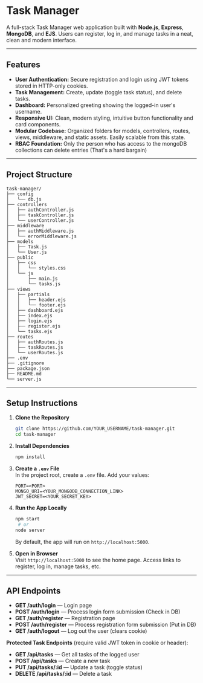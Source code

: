 # Task Manager

A full-stack Task Manager web application built with **Node.js**, **Express**, **MongoDB**, and **EJS**. Users can register, log in, and manage tasks in a neat, clean and modern interface.

---

## Features

- **User Authentication:** Secure registration and login using JWT tokens stored in HTTP-only cookies.
- **Task Management:** Create, update (toggle task status), and delete tasks.
- **Dashboard:** Personalized greeting showing the logged-in user's username.
- **Responsive UI:** Clean, modern styling, intuitive button functionality and card components.
- **Modular Codebase:** Organized folders for models, controllers, routes, views, middleware, and static assets. Easily scalable from this state.
- **RBAC Foundation:** Only the person who has access to the mongoDB collections can delete entries (That's a hard bargain)

---

## Project Structure

```
task-manager/
├── config
│   └── db.js
├── controllers
│   ├── authController.js
│   ├── taskController.js
│   └── userController.js
├── middleware
│   ├── authMiddleware.js
│   └── errorMiddleware.js
├── models
│   ├── Task.js
│   └── User.js
├── public
│   ├── css
│   │   └── styles.css
│   └── js
│       ├── main.js
│       └── tasks.js
├── views
│   ├── partials
│   │   ├── header.ejs
│   │   └── footer.ejs
│   ├── dashboard.ejs
│   ├── index.ejs
│   ├── login.ejs
│   ├── register.ejs
│   └── tasks.ejs
├── routes
│   ├── authRoutes.js
│   ├── taskRoutes.js
│   └── userRoutes.js
├── .env
├── .gitignore
├── package.json
├── README.md
└── server.js
```

---

## Setup Instructions

1. **Clone the Repository**  
   ```bash
   git clone https://github.com/YOUR_USERNAME/task-manager.git
   cd task-manager
   ```

2. **Install Dependencies**  
   ```bash
   npm install
   ```

3. **Create a `.env` File**  
   In the project root, create a `.env` file. Add your values:
   ```env
   PORT=<PORT>
   MONGO_URI=<YOUR_MONGODB_CONNECTION_LINK>
   JWT_SECRET=<YOUR_SECRET_KEY>
   ```

4. **Run the App Locally**  
   ```bash
   npm start
    # or
   node server
   ```
   By default, the app will run on `http://localhost:5000`.

5. **Open in Browser**  
   Visit `http://localhost:5000` to see the home page. Access links to register, log in, manage tasks, etc.

---

## API Endpoints

- **GET /auth/login** — Login page  
- **POST /auth/login** — Process login form submission (Check in DB)
- **GET /auth/register** — Registration page  
- **POST /auth/register** — Process registration form submission (Put in DB)
- **GET /auth/logout** — Log out the user (clears cookie)  

**Protected Task Endpoints** (require valid JWT token in cookie or header):
- **GET /api/tasks** — Get all tasks of the logged user  
- **POST /api/tasks** — Create a new task 
- **PUT /api/tasks/:id** — Update a task (toggle status)  
- **DELETE /api/tasks/:id** — Delete a task  

